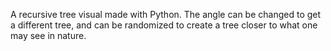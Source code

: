 A recursive tree visual made with Python. The angle can be changed to get a different tree, and can be randomized to create a tree closer to what one may see in nature.
